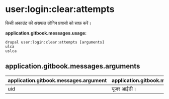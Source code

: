# user:login:clear:attempts
किसी अकाउंट की असफल लोगिन प्रयासो को साफ़ करें।

**application.gitbook.messages.usage:**
```
drupal user:login:clear:attempts [arguments]
ulca
uslca
```

## application.gitbook.messages.arguments
application.gitbook.messages.argument | application.gitbook.messages.details
---------|-------------
uid | यूजर आईडी।
